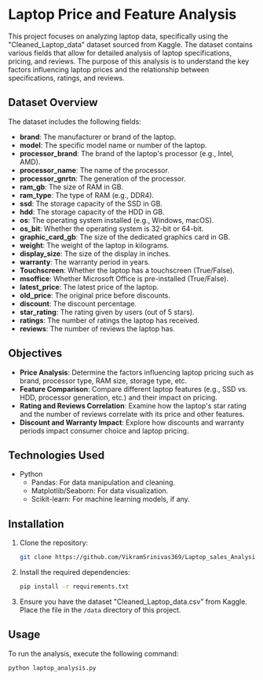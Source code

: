 # Laptop Price and Feature Analysis

This project focuses on analyzing laptop data, specifically using the "Cleaned_Laptop_data" dataset sourced from Kaggle. The dataset contains various fields that allow for detailed analysis of laptop specifications, pricing, and reviews. The purpose of this analysis is to understand the key factors influencing laptop prices and the relationship between specifications, ratings, and reviews.

## Dataset Overview

The dataset includes the following fields:

- **brand**: The manufacturer or brand of the laptop.
- **model**: The specific model name or number of the laptop.
- **processor_brand**: The brand of the laptop's processor (e.g., Intel, AMD).
- **processor_name**: The name of the processor.
- **processor_gnrtn**: The generation of the processor.
- **ram_gb**: The size of RAM in GB.
- **ram_type**: The type of RAM (e.g., DDR4).
- **ssd**: The storage capacity of the SSD in GB.
- **hdd**: The storage capacity of the HDD in GB.
- **os**: The operating system installed (e.g., Windows, macOS).
- **os_bit**: Whether the operating system is 32-bit or 64-bit.
- **graphic_card_gb**: The size of the dedicated graphics card in GB.
- **weight**: The weight of the laptop in kilograms.
- **display_size**: The size of the display in inches.
- **warranty**: The warranty period in years.
- **Touchscreen**: Whether the laptop has a touchscreen (True/False).
- **msoffice**: Whether Microsoft Office is pre-installed (True/False).
- **latest_price**: The latest price of the laptop.
- **old_price**: The original price before discounts.
- **discount**: The discount percentage.
- **star_rating**: The rating given by users (out of 5 stars).
- **ratings**: The number of ratings the laptop has received.
- **reviews**: The number of reviews the laptop has.

## Objectives

- **Price Analysis**: Determine the factors influencing laptop pricing such as brand, processor type, RAM size, storage type, etc.
- **Feature Comparison**: Compare different laptop features (e.g., SSD vs. HDD, processor generation, etc.) and their impact on pricing.
- **Rating and Reviews Correlation**: Examine how the laptop's star rating and the number of reviews correlate with its price and other features.
- **Discount and Warranty Impact**: Explore how discounts and warranty periods impact consumer choice and laptop pricing.

## Technologies Used

- Python
  - Pandas: For data manipulation and cleaning.
  - Matplotlib/Seaborn: For data visualization.
  - Scikit-learn: For machine learning models, if any.
  
## Installation

1. Clone the repository:
    ```bash
    git clone https://github.com/VikramSrinivas369/Laptop_sales_Analysis.git
    ```

2. Install the required dependencies:
    ```bash
    pip install -r requirements.txt
    ```

3. Ensure you have the dataset "Cleaned_Laptop_data.csv" from Kaggle. Place the file in the `/data` directory of this project.

## Usage

To run the analysis, execute the following command:
```bash
python laptop_analysis.py
